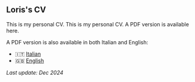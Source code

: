 ## Loris's CV

This is my personal CV. 
This is my personal CV. A PDF version is available here.

A PDF version is also available in both Italian and English:
- 🇮🇹 [Italian](https://github.com/lorisgir/curriculum-vitae/blob/main/cv.pdf)
- 🇬🇧 [English](https://github.com/lorisgir/curriculum-vitae/blob/main/cv-en.pdf)

  
*Last update: Dec 2024*
